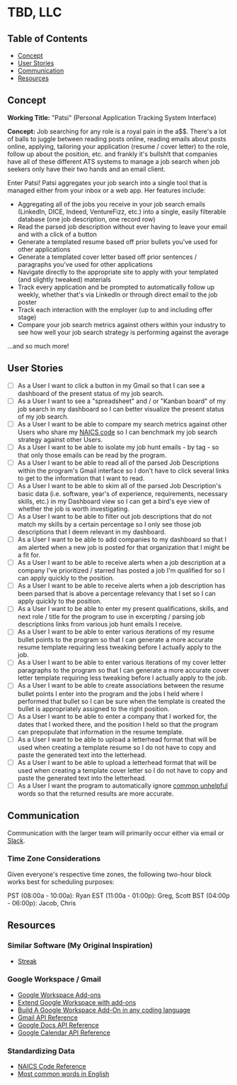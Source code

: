 # TBD, LLC

## Table of Contents
- [Concept](https://github.com/tbd-llc/planning#concept)
- [User Stories](https://github.com/tbd-llc/planning#user-stories)
- [Communication](https://github.com/tbd-llc/planning#communication)
- [Resources](https://github.com/tbd-llc/planning#resources)

## Concept
**Working Title:** "Patsi" (Personal Application Tracking System Interface)

**Concept:** Job searching for any role is a royal pain in the a$$. There's a lot of balls to juggle between reading posts online, reading emails about posts online, applying, tailoring your application (resume / cover letter) to the role, follow up about the position, etc. and frankly it's bullsh!t that companies have all of these different ATS systems to manage a job search when job seekers only have their two hands and an email client.

Enter Patsi! Patsi aggregates your job search into a single tool that is managed either from your inbox or a web app. Her features include:

- Aggregating all of the jobs you receive in your job search emails (LinkedIn, DICE, Indeed, VentureFizz, etc.) into a single, easily filterable database (one job description, one record row)
- Read the parsed job description without ever having to leave your email and with a click of a button
- Generate a templated resume based off prior bullets you've used for other applications
- Generate a templated cover letter based off prior sentences / paragraphs you've used for other applications
- Navigate directly to the appropriate site to apply with your templated (and slightly tweaked) materials
- Track every application and be prompted to automatically follow up weekly, whether that's via LinkedIn or through direct email to the job poster
- Track each interaction with the employer (up to and including offer stage)
- Compare your job search metrics against others within your industry to see how well your job search strategy is performing against the average

...and so much more!

## User Stories
- [ ] As a User I want to click a button in my Gmail so that I can see a dashboard of the present status of my job search.
- [ ] As a User I want to see a "spreadsheet" and / or "Kanban board" of my job search in my dashboard so I can better visualize the present status of my job search.
- [ ] As a User I want to be able to compare my search metrics against other Users who share my [NAICS code](https://www.census.gov/naics/) so I can benchmark my job search strategy against other Users.
- [ ] As a User I want to be able to isolate my job hunt emails - by tag - so that only those emails can be read by the program.
- [ ] As a User I want to be able to read all of the parsed Job Descriptions within the program's Gmail interface so I don't have to click several links to get to the information that I want to read.
- [ ] As a User I want to be able to skim all of the parsed Job Description's basic data (i.e. software, year's of experience, requirements, necessary skills, etc.) in my Dashboard view so I can get a bird's eye view of whether the job is worth investigating.
- [ ] As a User I want to be able to filter out job descriptions that do not match my skills by a certain percentage so I only see those job descriptions that I deem relevant in my dashboard.
- [ ] As a User I want to be able to add companies to my dashboard so that I am alerted when a new job is posted for that organization that I might be a fit for.
- [ ] As a User I want to be able to receive alerts when a job description at a company I've prioritized / starred has posted a job I'm qualified for so I can apply quickly to the position.
- [ ] As a User I want to be able to receive alerts when a job description has been parsed that is above a percentage relevancy that I set so I can apply quickly to the position.
- [ ] As a User I want to be able to enter my present qualifications, skills, and next role / title for the program to use in excerpting / parsing job descriptions links from various job hunt emails I receive. 
- [ ] As a User I want to be able to enter various iterations of my resume bullet points to the program so that I can generate a more accurate resume template requiring less tweaking before I actually apply to the job.
- [ ] As a User I want to be able to enter various iterations of my cover letter paragraphs to the program so that I can generate a more accurate cover letter template requiring less tweaking before I actually apply to the job.
- [ ] As a User I want to be able to create associations between the resume bullet points I enter into the program and the jobs I held where I performed that bullet so I can be sure when the template is created the bullet is appropriately assigned to the right position.
- [ ] As a User I want to be able to enter a company that I worked for, the dates that I worked there, and the position I held so that the program can prepopulate that information in the resume template.
- [ ] As a User I want to be able to upload a letterhead format that will be used when creating a template resume so I do not have to copy and paste the generated text into the letterhead.
- [ ] As a User I want to be able to upload a letterhead format that will be used when creating a template cover letter so I do not have to copy and paste the generated text into the letterhead.
- [ ] As a User I want the program to automatically ignore [common unhelpful](https://en.wikipedia.org/wiki/Most_common_words_in_English) words so that the returned results are more accurate.

## Communication
Communication with the larger team will primarily occur either via email or [Slack](https://join.slack.com/t/slack-zpl9544/shared_invite/zt-1xjuujyvk-Kas4hWXpiPX89BYQr5pAsA).

### Time Zone Considerations
Given everyone's respective time zones, the following two-hour block works best for scheduling purposes:

PST (08:00a - 10:00a): Ryan
EST (11:00a - 01:00p): Greg, Scott
BST (04:00p - 06:00p): Jacob, Chris

## Resources
### Similar Software (My Original Inspiration)
- [Streak](https://www.streak.com/)

### Google Workspace / Gmail
- [Google Workspace Add-ons](https://developers.google.com/workspace/add-ons)
- [Extend Google Workspace with add-ons](https://developers.google.com/apps-script/add-ons/overview)
- [Build A Google Workspace Add-On in any coding language](https://developers.google.com/workspace/add-ons/guides/alternate-runtimes)
- [Gmail API Reference](https://developers.google.com/gmail/api/reference/rest)
- [Google Docs API Reference](https://developers.google.com/docs/api/reference/rest)
- [Google Calendar API Reference](https://developers.google.com/calendar/api/v3/reference)

### Standardizing Data
- [NAICS Code Reference](https://www.census.gov/naics/)
- [Most common words in English](https://en.wikipedia.org/wiki/Most_common_words_in_English)